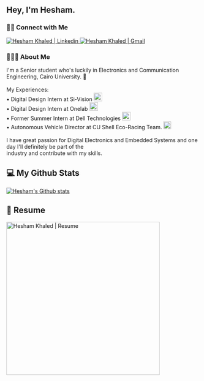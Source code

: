 <h2> Hey, I'm Hesham.</h2>

<h3> 🤝🏻 Connect with Me </h3>

<a href="https://www.linkedin.com/in/heshamkhaled13/">
  <img src="https://img.shields.io/badge/-heshamkhaled13-blue?style=flat&logo=Linkedin&logoColor=white&link=https://www.linkedin.com/in/heshamkhaled13/" alt="Hesham Khaled | Linkedin" />
</a>

<a href="mailto:heshamkhaled13@gmail.com">
  <img src="https://img.shields.io/badge/-heshamkhaled13@gmail.com-c14438?style=flat-square&logo=Gmail&logoColor=white&link=mailto:heshamkhaled13@gmail.com" alt="Hesham Khaled | Gmail" />
</a>

<h3> 👨🏻‍💻 About Me </h3>

I'm a Senior student who's luckily in Electronics and Communication Engineering, Cairo University. 📡<br> <br>
My Experiences:<br>
• Digital Design Intern at Si-Vision
<img src="https://i.imgur.com/oRq5c4T.png" alt="Si-Vision Icon" width="22" height="22" /><br>
• Digital Design Intern at Onelab
<img src="https://i.imgur.com/4XPwnbW.png" alt="Onelab Icon" width="22" height="22" /><br>
• Former Summer Intern at Dell Technologies
<img src="https://i.imgur.com/SnXwcez.png" alt="Dell Icon" width="22" height="22" /><br>
• Autonomous Vehicle Director at CU Shell Eco-Racing Team.
<img src="https://i.imgur.com/y9HTLzM.png" alt="Shell Icon" width="20" height="20" />
</a>
<br>
<br>
I have great passion for Digital Electronics and Embedded Systems and one day I'll definitely be part of the<br>
industry and contribute with my skills.

## 💻 My Github Stats
[![Hesham's Github stats](https://github-readme-stats.vercel.app/api?username=heshamkhaledd&hide=stars&show_icons=true&theme=tokyonight&include_all_commits=true&count_private=true)](https://github.com/heshamkhaledd?tab=repositories)


## 📝 Resume 
<a href="https://drive.google.com/file/d/1MyDYzl8fE15u2SFHs2Oj8EJAiBMkvQWg/view?usp=sharing" target="_blank" type="application/pdf">
  <img src="https://i.imgur.com/5jwSNVh.jpg" alt="Hesham Khaled | Resume" width="400" />
</a>
